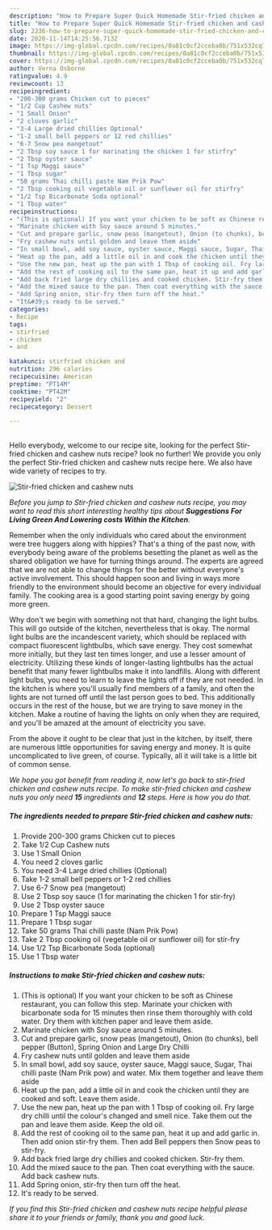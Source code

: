 ```yaml
---
description: "How to Prepare Super Quick Homemade Stir-fried chicken and cashew nuts"
title: "How to Prepare Super Quick Homemade Stir-fried chicken and cashew nuts"
slug: 2236-how-to-prepare-super-quick-homemade-stir-fried-chicken-and-cashew-nuts
date: 2020-11-14T14:25:56.713Z
image: https://img-global.cpcdn.com/recipes/0a81c0cf2cceba0b/751x532cq70/stir-fried-chicken-and-cashew-nuts-recipe-main-photo.jpg
thumbnail: https://img-global.cpcdn.com/recipes/0a81c0cf2cceba0b/751x532cq70/stir-fried-chicken-and-cashew-nuts-recipe-main-photo.jpg
cover: https://img-global.cpcdn.com/recipes/0a81c0cf2cceba0b/751x532cq70/stir-fried-chicken-and-cashew-nuts-recipe-main-photo.jpg
author: Verna Osborne
ratingvalue: 4.9
reviewcount: 13
recipeingredient:
- "200-300 grams Chicken cut to pieces"
- "1/2 Cup Cashew nuts"
- "1 Small Onion"
- "2 cloves garlic"
- "3-4 Large dried chillies Optional"
- "1-2 small bell peppers or 12 red chillies"
- "6-7 Snow pea mangetout"
- "2 Tbsp soy sauce 1 for marinating the chicken 1 for stirfry"
- "2 Tbsp oyster sauce"
- "1 Tsp Maggi sauce"
- "1 Tbsp sugar"
- "50 grams Thai chilli paste Nam Prik Pow"
- "2 Tbsp cooking oil vegetable oil or sunflower oil for stirfry"
- "1/2 Tsp Bicarbonate Soda optional"
- "1 Tbsp water"
recipeinstructions:
- "(This is optional) If you want your chicken to be soft as Chinese restaurant, you can follow this step. Marinate your chicken with bicarbonate soda for 15 minutes then rinse them thoroughly with cold water. Dry them with kitchen paper and leave them aside."
- "Marinate chicken with Soy sauce around 5 minutes."
- "Cut and prepare garlic, snow peas (mangetout), Onion (to chunks), bell pepper (Button), Spring Onion and Large Dry Chilli"
- "Fry cashew nuts until golden and leave them aside"
- "In small bowl, add soy sauce, oyster sauce, Maggi sauce, Sugar, Thai chilli paste (Nam Prik pow) and water. Mix them together and leave them aside"
- "Heat up the pan, add a little oil in and cook the chicken until they are cooked and soft. Leave them aside."
- "Use the new pan, heat up the pan with 1 Tbsp of cooking oil. Fry large dry chilli until the colour&#39;s changed and smell nice. Take them out the pan and leave them aside. Keep the old oil."
- "Add the rest of cooking oil to the same pan, heat it up and add garlic in. Then add onion stir-fry them. Then add Bell peppers then Snow peas to stir-fry."
- "Add back fried large dry chillies and cooked chicken. Stir-fry them."
- "Add the mixed sauce to the pan. Then coat everything with the sauce. Add back cashew nuts."
- "Add Spring onion, stir-fry then turn off the heat."
- "It&#39;s ready to be served."
categories:
- Recipe
tags:
- stirfried
- chicken
- and

katakunci: stirfried chicken and 
nutrition: 296 calories
recipecuisine: American
preptime: "PT14M"
cooktime: "PT42M"
recipeyield: "2"
recipecategory: Dessert

---
```

<br>
Hello everybody, welcome to our recipe site, looking for the perfect Stir-fried chicken and cashew nuts recipe? look no further! We provide you only the perfect Stir-fried chicken and cashew nuts recipe here. We also have wide variety of recipes to try.
<br>


![Stir-fried chicken and cashew nuts](https://img-global.cpcdn.com/recipes/0a81c0cf2cceba0b/751x532cq70/stir-fried-chicken-and-cashew-nuts-recipe-main-photo.jpg)

<i>Before you jump to Stir-fried chicken and cashew nuts recipe, you may want to read this short interesting healthy tips about 
<strong>Suggestions For Living Green And Lowering costs Within the Kitchen</strong>.</i>
</br>

Remember when the only individuals who cared about the environment were tree huggers along with hippies? That's a thing of the past now, with everybody being aware of the problems besetting the planet as well as the shared obligation we have for turning things around. The experts are agreed that we are not able to change things for the better without everyone's active involvement. This should happen soon and living in ways more friendly to the environment should become an objective for every individual family. The cooking area is a good starting point saving energy by going more green.

Why don't we begin with something not that hard, changing the light bulbs. This will go outside of the kitchen, nevertheless that is okay. The normal light bulbs are the incandescent variety, which should be replaced with compact fluorescent lightbulbs, which save energy. They cost somewhat more initially, but they last ten times longer, and use a lesser amount of electricity. Utilizing these kinds of longer-lasting lightbulbs has the actual benefit that many fewer lightbulbs make it into landfills. Along with different light bulbs, you need to learn to leave the lights off if they are not needed. In the kitchen is where you'll usually find members of a family, and often the lights are not turned off until the last person goes to bed. This additionally occurs in the rest of the house, but we are trying to save money in the kitchen. Make a routine of having the lights on only when they are required, and you'll be amazed at the amount of electricity you save.

From the above it ought to be clear that just in the kitchen, by itself, there are numerous little opportunities for saving energy and money. It is quite uncomplicated to live green, of course. Typically, all it will take is a little bit of common sense.


<i>We hope you got benefit from reading it, now let's go back to stir-fried chicken and cashew nuts recipe. To make stir-fried chicken and cashew nuts you only need <strong>15</strong> ingredients and <strong>12</strong> steps. Here is how you do that.
</i>

##### The ingredients needed to prepare Stir-fried chicken and cashew nuts:

1. Provide 200-300 grams Chicken cut to pieces
1. Take 1/2 Cup Cashew nuts
1. Use 1 Small Onion
1. You need 2 cloves garlic
1. You need 3-4 Large dried chillies (Optional)
1. Take 1-2 small bell peppers or 1-2 red chillies
1. Use 6-7 Snow pea (mangetout)
1. Use 2 Tbsp soy sauce (1 for marinating the chicken 1 for stir-fry)
1. Use 2 Tbsp oyster sauce
1. Prepare 1 Tsp Maggi sauce
1. Prepare 1 Tbsp sugar
1. Take 50 grams Thai chilli paste (Nam Prik Pow)
1. Take 2 Tbsp cooking oil (vegetable oil or sunflower oil) for stir-fry
1. Use 1/2 Tsp Bicarbonate Soda (optional)
1. Use 1 Tbsp water


##### Instructions to make Stir-fried chicken and cashew nuts:

1. (This is optional) If you want your chicken to be soft as Chinese restaurant, you can follow this step. Marinate your chicken with bicarbonate soda for 15 minutes then rinse them thoroughly with cold water. Dry them with kitchen paper and leave them aside.
1. Marinate chicken with Soy sauce around 5 minutes.
1. Cut and prepare garlic, snow peas (mangetout), Onion (to chunks), bell pepper (Button), Spring Onion and Large Dry Chilli
1. Fry cashew nuts until golden and leave them aside
1. In small bowl, add soy sauce, oyster sauce, Maggi sauce, Sugar, Thai chilli paste (Nam Prik pow) and water. Mix them together and leave them aside
1. Heat up the pan, add a little oil in and cook the chicken until they are cooked and soft. Leave them aside.
1. Use the new pan, heat up the pan with 1 Tbsp of cooking oil. Fry large dry chilli until the colour&#39;s changed and smell nice. Take them out the pan and leave them aside. Keep the old oil.
1. Add the rest of cooking oil to the same pan, heat it up and add garlic in. Then add onion stir-fry them. Then add Bell peppers then Snow peas to stir-fry.
1. Add back fried large dry chillies and cooked chicken. Stir-fry them.
1. Add the mixed sauce to the pan. Then coat everything with the sauce. Add back cashew nuts.
1. Add Spring onion, stir-fry then turn off the heat.
1. It&#39;s ready to be served.


<i>If you find this Stir-fried chicken and cashew nuts recipe helpful please share it to your friends or family, thank you and good luck.</i>
